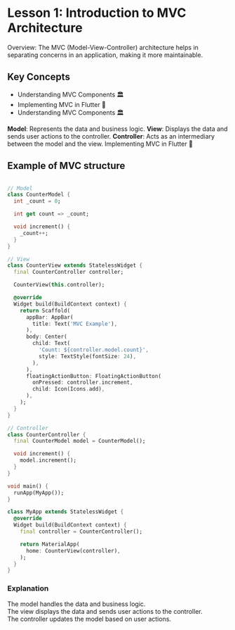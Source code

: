 # Lesson 1: Introduction to MVC Architecture

Overview: The MVC (Model-View-Controller) architecture helps in separating concerns in an application, making it more maintainable.

## Key Concepts

- Understanding MVC Components 🏛️
- Implementing MVC in Flutter 🧩
- Understanding MVC Components 🏛️

**Model**: Represents the data and business logic.
**View**: Displays the data and sends user actions to the controller.
**Controller**: Acts as an intermediary between the model and the view.
Implementing MVC in Flutter 🧩

## Example of MVC structure

```dart

// Model
class CounterModel {
  int _count = 0;

  int get count => _count;

  void increment() {
    _count++;
  }
}

// View
class CounterView extends StatelessWidget {
  final CounterController controller;

  CounterView(this.controller);

  @override
  Widget build(BuildContext context) {
    return Scaffold(
      appBar: AppBar(
        title: Text('MVC Example'),
      ),
      body: Center(
        child: Text(
          'Count: ${controller.model.count}',
          style: TextStyle(fontSize: 24),
        ),
      ),
      floatingActionButton: FloatingActionButton(
        onPressed: controller.increment,
        child: Icon(Icons.add),
      ),
    );
  }
}

// Controller
class CounterController {
  final CounterModel model = CounterModel();

  void increment() {
    model.increment();
  }
}

void main() {
  runApp(MyApp());
}

class MyApp extends StatelessWidget {
  @override
  Widget build(BuildContext context) {
    final controller = CounterController();

    return MaterialApp(
      home: CounterView(controller),
    );
  }
}
```

### Explanation

The model handles the data and business logic.  
The view displays the data and sends user actions to the controller.  
The controller updates the model based on user actions.
